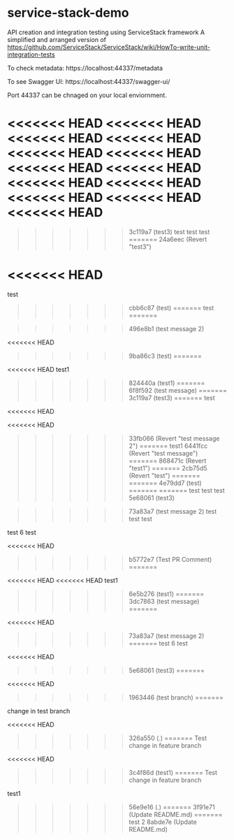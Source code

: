 # service-stack-demo
API creation and integration testing using ServiceStack framework
A simplified and arranged version of https://github.com/ServiceStack/ServiceStack/wiki/HowTo-write-unit-integration-tests

To check metadata:
https://localhost:44337/metadata

To see Swagger UI:
https://localhost:44337/swagger-ui/


Port 44337 can be chnaged on your local enviornment.

<<<<<<< HEAD
<<<<<<< HEAD
<<<<<<< HEAD
<<<<<<< HEAD
<<<<<<< HEAD
<<<<<<< HEAD
<<<<<<< HEAD
<<<<<<< HEAD
<<<<<<< HEAD
<<<<<<< HEAD
<<<<<<< HEAD
<<<<<<< HEAD
<<<<<<< HEAD
=======
>>>>>>> 3c119a7 (test3)
test 
test
test
=======
>>>>>>> 24a6eec (Revert "test3")



<<<<<<< HEAD
=======
test 
>>>>>>> cbb6c87 (test)
=======
test
=======

>>>>>>> 496e8b1 (test message 2)

<<<<<<< HEAD
>>>>>>> 9ba86c3 (test)
=======

<<<<<<< HEAD
test1
>>>>>>> 824440a (test1)
=======
>>>>>>> 6f8f592 (test message)
=======
>>>>>>> 3c119a7 (test3)
=======
test

<<<<<<< HEAD

<<<<<<< HEAD
>>>>>>> 33fb066 (Revert "test message 2")
=======
test1
>>>>>>> 6441fcc (Revert "test message")
=======
>>>>>>> 868471c (Revert "test1")
=======
>>>>>>> 2cb75d5 (Revert "test")
=======
=======
>>>>>>> 4e79dd7 (test)
=======
=======
test 
test
test
>>>>>>> 5e68061 (test3)

>>>>>>> 73a83a7 (test message 2)
test 
test
test

test 6
test

<<<<<<< HEAD
>>>>>>> b5772e7 (Test PR Comment)
=======

<<<<<<< HEAD
<<<<<<< HEAD
test1
>>>>>>> 6e5b276 (test1)
=======
>>>>>>> 3dc7863 (test message)
=======

<<<<<<< HEAD
>>>>>>> 73a83a7 (test message 2)
=======
test 6
test

<<<<<<< HEAD
>>>>>>> 5e68061 (test3)
=======

<<<<<<< HEAD
>>>>>>> 1963446 (test branch)
=======

change in test branch

<<<<<<< HEAD
>>>>>>> 326a550 (.)
=======
Test change in feature branch

<<<<<<< HEAD
>>>>>>> 3c4f86d (test1)
=======
Test change in feature branch

test1
>>>>>>> 56e9e16 (.)
=======
>>>>>>> 3f91e71 (Update README.md)
=======
test 2
>>>>>>> 8abde7e (Update README.md)
